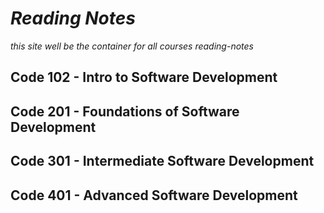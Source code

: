 # *Reading Notes*
*this site well be the container for all  courses reading-notes*

## Code 102 - Intro to Software Development
## Code 201 - Foundations of Software Development
## Code 301 - Intermediate Software Development
## Code 401 - Advanced Software Development


